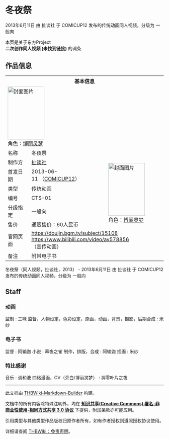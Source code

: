 # 冬夜祭

<!-- source html: G:\repos\THBWiki-Markdown-Builder\THBWikiMarkdown\Temp\main\e\e5\ns0%3A%E5%86%AC%E5%A4%9C%E7%A5%AD.html -->

2013年6月11日 由 扯谈社 于 COMICUP12 发布的传统动画同人视频，分级为 一般向

本页是关于东方Project  
 **二次创作同人视频 (未找到链接)** 的词条
## 作品信息

<table><tbody><tr><th colspan="3">基本信息</th></tr><tr><td class="cover-artwork-mobile" colspan="2"><a href="./文件-冬夜祭封面.jpg.md" class="image" title="封面图片"><img alt="封面图片" src="https://upload.thwiki.cc/thumb/5/5b/%E5%86%AC%E5%A4%9C%E7%A5%AD%E5%B0%81%E9%9D%A2.jpg/116px-%E5%86%AC%E5%A4%9C%E7%A5%AD%E5%B0%81%E9%9D%A2.jpg" decoding="async" loading="lazy" width="116" height="168" srcset="https://upload.thwiki.cc/thumb/5/5b/%E5%86%AC%E5%A4%9C%E7%A5%AD%E5%B0%81%E9%9D%A2.jpg/174px-%E5%86%AC%E5%A4%9C%E7%A5%AD%E5%B0%81%E9%9D%A2.jpg 1.5x, https://upload.thwiki.cc/thumb/5/5b/%E5%86%AC%E5%A4%9C%E7%A5%AD%E5%B0%81%E9%9D%A2.jpg/231px-%E5%86%AC%E5%A4%9C%E7%A5%AD%E5%B0%81%E9%9D%A2.jpg 2x" data-file-width="455" data-file-height="660"></a><div class="cover-char">角色：<a href="./博丽灵梦.md" title="博丽灵梦">博丽灵梦</a></div></td>
</tr><tr><td class="label">名称</td><td colspan="2"> 冬夜祭 </td></tr><tr><td class="label">制作方</td><td><a href="./扯谈社.md" title="扯谈社">扯谈社</a></td><td class="cover-artwork" rowspan="6" style="min-width:168px;"><a href="./文件-冬夜祭封面.jpg.md" class="image" title="封面图片"><img alt="封面图片" src="https://upload.thwiki.cc/thumb/5/5b/%E5%86%AC%E5%A4%9C%E7%A5%AD%E5%B0%81%E9%9D%A2.jpg/116px-%E5%86%AC%E5%A4%9C%E7%A5%AD%E5%B0%81%E9%9D%A2.jpg" decoding="async" loading="lazy" width="116" height="168" srcset="https://upload.thwiki.cc/thumb/5/5b/%E5%86%AC%E5%A4%9C%E7%A5%AD%E5%B0%81%E9%9D%A2.jpg/174px-%E5%86%AC%E5%A4%9C%E7%A5%AD%E5%B0%81%E9%9D%A2.jpg 1.5x, https://upload.thwiki.cc/thumb/5/5b/%E5%86%AC%E5%A4%9C%E7%A5%AD%E5%B0%81%E9%9D%A2.jpg/231px-%E5%86%AC%E5%A4%9C%E7%A5%AD%E5%B0%81%E9%9D%A2.jpg 2x" data-file-width="455" data-file-height="660"></a><div class="cover-char">角色：<a href="./博丽灵梦.md" title="博丽灵梦">博丽灵梦</a></div></td>
</tr><tr><td class="label">首发日期</td><td>2013-06-11&#160;（<a href="/展会作品列表?e=COMICUP%2312">COMICUP12</a>）</td></tr><tr><td class="label">类型</td><td>传统动画</td></tr><tr><td class="label">编号</td><td>CTS-01</td></tr><tr><td class="label">分级指定</td><td>一般向</td></tr><tr><td class="label">售价</td><td>通贩售价：60人民币</td></tr>
<tr><td class="label">官网页面</td><td colspan="2"><a rel="nofollow" class="external free" href="https://doujin.bgm.tv/subject/15108">https://doujin.bgm.tv/subject/15108</a><br><a rel="nofollow" class="external free" href="https://www.bilibili.com/video/av578856">https://www.bilibili.com/video/av578856</a><br>（宣传动画）</td></tr><tr><td class="label">备注</td><td colspan="2">附带电子书</td></tr></tbody></table>

冬夜祭（同人视频，扯谈社，2013） - 2013年6月11日 由 扯谈社 于 COMICUP12 发布的传统动画同人视频，分级为 一般向
## Staff
### 动画
监制
: 三味
监督，人物设定，色彩设定，原画，动画，背景，摄影，后期合成
: 米纱

### 电子书
监督
: 阿输迦
小说
: 幕夜之雀
制作，排版，合成
: 阿输迦
插画
: 米纱

### 特比感谢
音乐
: 调和液
四格漫画，CV（旁白/博丽灵梦）
: 凋零叶片之夜

  
  

  





---

此文档由 [THBWiki-Markdown-Builder](https://github.com/Delsin-Yu/THBWiki-Markdown-Builder) 构建。

文档中的所有内容除特殊注明外，均在 [**知识共享(Creative Commons) 署名-非商业性使用-相同方式共享 3.0 协议**](https://creativecommons.org/licenses/by-sa/3.0/deed.zh-hans) 下提供，附加条款亦可能应用。

引用类型与其他类型作品版权归原作者所有，如有作者授权则遵照授权协议使用。

详细请查阅 [THBWiki：免责声明](https://thbwiki.cc/THBWiki:%E5%85%8D%E8%B4%A3%E5%A3%B0%E6%98%8E)。

